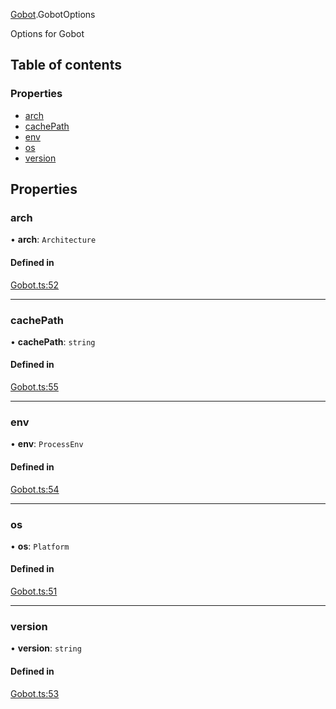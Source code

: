 [Gobot](../modules/Gobot.md).GobotOptions

Options for Gobot

## Table of contents

### Properties

- [arch](Gobot.GobotOptions.md#arch)
- [cachePath](Gobot.GobotOptions.md#cachepath)
- [env](Gobot.GobotOptions.md#env)
- [os](Gobot.GobotOptions.md#os)
- [version](Gobot.GobotOptions.md#version)

## Properties

### arch

• **arch**: `Architecture`

#### Defined in

[Gobot.ts:52](https://github.com/benallfree/gobot/blob/v1.0.0-alpha.31/src/Gobot.ts#L52)

___

### cachePath

• **cachePath**: `string`

#### Defined in

[Gobot.ts:55](https://github.com/benallfree/gobot/blob/v1.0.0-alpha.31/src/Gobot.ts#L55)

___

### env

• **env**: `ProcessEnv`

#### Defined in

[Gobot.ts:54](https://github.com/benallfree/gobot/blob/v1.0.0-alpha.31/src/Gobot.ts#L54)

___

### os

• **os**: `Platform`

#### Defined in

[Gobot.ts:51](https://github.com/benallfree/gobot/blob/v1.0.0-alpha.31/src/Gobot.ts#L51)

___

### version

• **version**: `string`

#### Defined in

[Gobot.ts:53](https://github.com/benallfree/gobot/blob/v1.0.0-alpha.31/src/Gobot.ts#L53)
